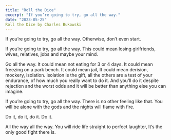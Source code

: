 ```yaml
---
title: "Roll the Dice"
excerpt: "If you’re going to try, go all the way."
date: "2023-05-25"
Roll the Dice by Charles Bukowski
---
```

If you’re going to try, go all the
way.
Otherwise, don’t even start.

If you’re going to try, go all the
way. This could mean losing girlfriends,
wives, relatives, jobs and
maybe your mind.

Go all the way.
It could mean not eating for 3 or
4 days.
It could mean freezing on a
park bench.
It could mean jail,
It could mean derision,
mockery,
isolation.
Isolation is the gift,
all the others are a test of your
endurance, of
how much you really want to
do it.
And you’ll do it
despite rejection and the
worst odds
and it will be better than
anything else
you can imagine.

If you’re going to try,
go all the way.
There is no other feeling like
that.
You will be alone with the
gods
and the nights will flame with
fire.

Do it, do it, do it.
Do it.

All the way
all the way.
You will ride life straight to
perfect laughter,
It’s the only good fight
there is​.